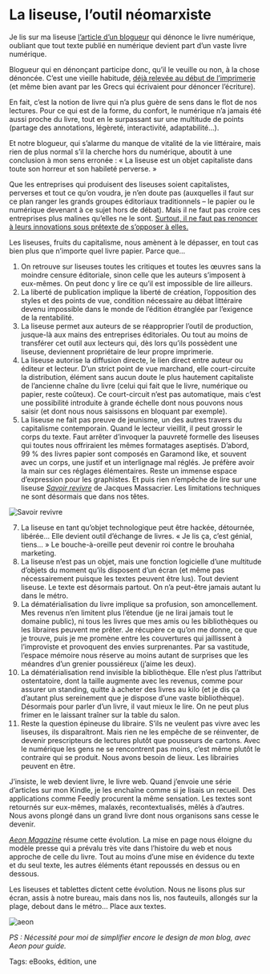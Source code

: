 # La liseuse, l’outil néomarxiste

Je lis sur ma liseuse [l’article d’un blogueur](http://mesmilleetunenuitsalire.over-blog.com/article-tout-bien-reflechi-je-dis-a-bas-le-livre-numerique-119382743.html) qui dénonce le livre numérique, oubliant que tout texte publié en numérique devient part d’un vaste livre numérique.

Blogueur qui en dénonçant participe donc, qu’il le veuille ou non, à la chose dénoncée. C’est une vieille habitude, [déjà relevée au début de l’imprimerie](http://blog.tcrouzet.com/2012/09/07/johannes-trithemius-ou-les-451-croulants/) (et même bien avant par les Grecs qui écrivaient pour dénoncer l’écriture).

En fait, c’est la notion de livre qui n’a plus guère de sens dans le flot de nos lectures. Pour ce qui est de la forme, du confort, le numérique n’a jamais été aussi proche du livre, tout en le surpassant sur une multitude de points (partage des annotations, légèreté, interactivité, adaptabilité…).

Et notre blogueur, qui s’alarme du manque de vitalité de la vie littéraire, mais rien de plus normal s’il la cherche hors du numérique, aboutit à une conclusion à mon sens erronée : « La liseuse est un objet capitaliste dans toute son horreur et son habileté perverse. »

Que les entreprises qui produisent des liseuses soient capitalistes, perverses et tout ce qu’on voudra, je n’en doute pas (auxquelles il faut sur ce plan ranger les grands groupes éditoriaux traditionnels – le papier ou le numérique devenant à ce sujet hors de débat). Mais il ne faut pas croire ces entreprises plus malines qu’elles ne le sont. [Surtout, il ne faut pas renoncer à leurs innovations sous prétexte de s’opposer à elles.](http://blog.tcrouzet.com/2013/09/05/la-strategie-du-judoka-pour-les-biens-communs/)

Les liseuses, fruits du capitalisme, nous amènent à le dépasser, en tout cas bien plus que n’importe quel livre papier. Parce que…

1. On retrouve sur liseuses toutes les critiques et toutes les œuvres sans la moindre censure éditoriale, sinon celle que les auteurs s’imposent à eux-mêmes. On peut donc y lire ce qu’il est impossible de lire ailleurs.
2. La liberté de publication implique la liberté de création, l’opposition des styles et des points de vue, condition nécessaire au débat littéraire devenu impossible dans le monde de l’édition étranglée par l’exigence de la rentabilité.
3. La liseuse permet aux auteurs de se réapproprier l’outil de production, jusque-là aux mains des entreprises éditoriales. Ou tout au moins de transférer cet outil aux lecteurs qui, dès lors qu’ils possèdent une liseuse, deviennent propriétaire de leur propre imprimerie.
4. La liseuse autorise la diffusion directe, le lien direct entre auteur ou éditeur et lecteur. D’un strict point de vue marchand, elle court-circuite la distribution, élément sans aucun doute le plus hautement capitaliste de l’ancienne chaîne du livre (celui qui fait que le livre, numérique ou papier, reste coûteux). Ce court-circuit n’est pas automatique, mais c’est une possibilité introduite à grande échelle dont nous pouvons nous saisir (et dont nous nous saisissons en bloquant par exemple).
5. La liseuse ne fait pas preuve de jeunisme, un des autres travers du capitalisme contemporain. Quand le lecteur vieillit, il peut grossir le corps du texte. Faut arrêter d’invoquer la pauvreté formelle des liseuses qui toutes nous offriraient les mêmes formatages aseptisés. D’abord, 99 % des livres papier sont composés en Garamond like, et souvent avec un corps, une justif et un interlignage mal réglés. Je préfère avoir la main sur ces réglages élémentaires. Reste un immense espace d’expression pour les graphistes. Et puis rien n’empêche de lire sur une liseuse [*Savoir revivre*](http://savoir-revivre.coerrance.org/) de Jacques Massacrier. Les limitations techniques ne sont désormais que dans nos têtes.

![Savoir revivre](http://blog.tcrouzet.comhttps://tcrouzet.com/images_tc/2013/09/revivre-500x713.jpg)

7. La liseuse en tant qu’objet technologique peut être hackée, détournée, libérée… Elle devient outil d’échange de livres. « Je lis ça, c’est génial, tiens… » Le bouche-à-oreille peut devenir roi contre le brouhaha marketing.
8. La liseuse n’est pas un objet, mais une fonction logicielle d’une multitude d’objets du moment qu’ils disposent d’un écran (et même pas nécessairement puisque les textes peuvent être lus). Tout devient liseuse. Le texte est désormais partout. On n’a peut-être jamais autant lu dans le métro.
9. La dématérialisation du livre implique sa profusion, son amoncellement. Mes revenus n’en limitent plus l’étendue (je ne lirai jamais tout le domaine public), ni tous les livres que mes amis ou les bibliothèques ou les libraires peuvent me prêter. Je récupère ce qu’on me donne, ce que je trouve, puis je me promène entre les couvertures qui jaillissent à l’improviste et provoquent des envies surprenantes. Par sa vastitude, l’espace mémoire nous réserve au moins autant de surprises que les méandres d’un grenier poussiéreux (j’aime les deux).
10. La dématérialisation rend invisible la bibliothèque. Elle n’est plus l’attribut ostentatoire, dont la taille augmente avec les revenus, comme pour assurer un standing, quitte à acheter des livres au kilo (et je dis ça d’autant plus sereinement que je dispose d’une vaste bibliothèque). Désormais pour parler d’un livre, il vaut mieux le lire. On ne peut plus frimer en le laissant traîner sur la table du salon.
11. Reste la question épineuse du libraire. S’ils ne veulent pas vivre avec les liseuses, ils disparaîtront. Mais rien ne les empêche de se réinventer, de devenir prescripteurs de lectures plutôt que pousseurs de cartons. Avec le numérique les gens ne se rencontrent pas moins, c’est même plutôt le contraire qui se produit. Nous avons besoin de lieux. Les librairies peuvent en être.

J’insiste, le web devient livre, le livre web. Quand j’envoie une série d’articles sur mon Kindle, je les enchaîne comme si je lisais un recueil. Des applications comme Feedly procurent la même sensation. Les textes sont retournés sur eux-mêmes, malaxés, recontextualisés, mêlés à d’autres. Nous avons plongé dans un grand livre dont nous organisons sans cesse le devenir.

[*Aeon Magazine*](http://www.aeonmagazine.com/) résume cette évolution. La mise en page nous éloigne du modèle presse qui a prévalu très vite dans l’histoire du web et nous approche de celle du livre. Tout au moins d’une mise en évidence du texte et du seul texte, les autres éléments étant repoussés en dessus ou en dessous.

Les liseuses et tablettes dictent cette évolution. Nous ne lisons plus sur écran, assis à notre bureau, mais dans nos lis, nos fauteuils, allongés sur la plage, debout dans le métro… Place aux textes.

![aeon](http://blog.tcrouzet.comhttps://tcrouzet.com/images_tc/2013/09/aeon.jpg)

*PS : Nécessité pour moi de simplifier encore le design de mon blog, avec Aeon pour guide.*

Tags: eBooks, édition, une